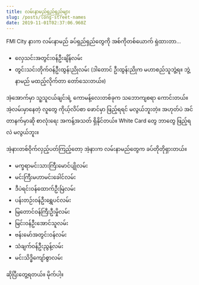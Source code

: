 ```yaml
---
title: လမ်းနာမည်ရှည်ရှည်များ
slug: /posts/long-street-names
date: 2019-11-01T02:37:06.960Z
---
```

FMI City နားက လမ်းနာမည် ခပ်ရှည်ရှည်တွေကို အစ်ကိုတစ်ယောက် ရှဲထားတာ...

- လှေသင်းအတွင်းဝန်ဦးချိန်လမ်း
- တွင်းသင်းတိုက်ဝန်ဦးထွန်းညိုလမ်း (ဒါတောင် ဦးထွန်းညိုက မဟာစည်သူဘွဲ့ရ။ ဘွဲ့နာမည် မထည့်လိုက်တာ တော်သေးတယ်။)

အဲ့အောက်မှာ သူ့သူငယ်ချင်းရဲ့ ကောမန့်လေးတစ်ခုက သဘောကျစရာ ကောင်းတယ်။ အဲ့လမ်းမှာနေတဲ့ လူတွေ ကိုယ့်လိပ်စာ ဖောင်မှာ ဖြည့်ရရင် မလွယ်ဘူးတဲ့။ အဟုတ်ပဲ အင်တာနက်မှာဆို စာလုံးရေး အကန့်အသတ် ရှိနိုင်တယ်။  White Card တွေ ဘာတွေ ဖြည့်ရလဲ မလွယ်ဘူး။

အဲ့နားတစ်ဝိုက်လှည့်ပတ်ကြည့်တော့ အဲ့နားက လမ်းနာမည်တွေက ခပ်တိုတိုရှားတယ်။

- မက္ခရာမင်းသားကြီးမောင်ပျိုလမ်း
- မင်းကြီးမဟာမင်းခေါင်လမ်း
- ဒီပဲရင်းဝန်ထောက်ဦးမြဲလမ်း
- ပန်းတဉ်းဝန်ဦးရွှေပင်လမ်း
- မြတောင်ဝန်ကြီးဦးမှိုလမ်း
- မြင်းဝန်ဦးအောင်သူလမ်း
- ဗန်းမော်အတွင်းဝန်လမ်း
- သံချက်ဝန်ဦးညွန့်လမ်း
- မင်းသိဒ္ဓိကျော်စွာလမ်း

ဆိုပြီးတွေ့ရတယ်။ မိုက်ပါ့။
